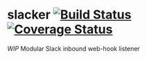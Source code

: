 # slacker [![Build Status](https://jenkins-davidafsilva.rhcloud.com/job/slacker/badge/icon)](https://jenkins-davidafsilva.rhcloud.com/job/slacker/) [![Coverage Status](https://coveralls.io/repos/davidafsilva/slacker/badge.svg?branch=master&service=github)](https://coveralls.io/github/davidafsilva/slacker?branch=master)
*WIP*
Modular Slack inbound web-hook listener

